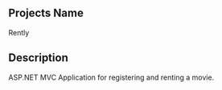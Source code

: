 ## Projects Name
Rently

## Description
ASP.NET MVC Application for registering and renting a movie. 
